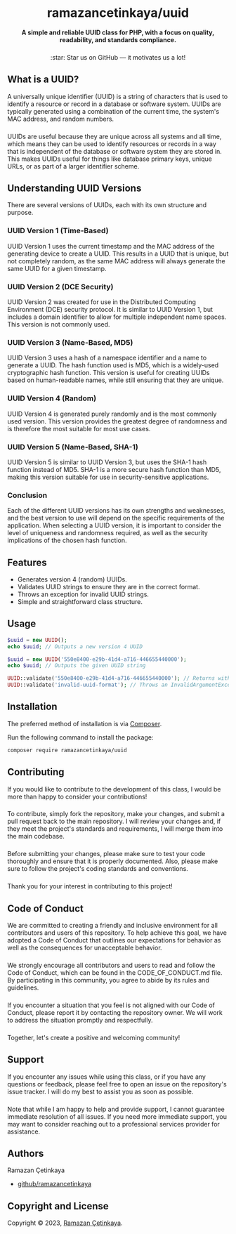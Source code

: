 <h1 align="center">ramazancetinkaya/uuid</h1>

<p align="center">
    <strong>A simple and reliable UUID class for PHP, with a focus on quality, readability, and standards compliance.</strong>
</p>

###

<p align="center">
    :star: Star us on GitHub — it motivates us a lot!
</p>

## What is a UUID?
A universally unique identifier (UUID) is a string of characters that is used to identify a resource or record in a database or software system. UUIDs are typically generated using a combination of the current time, the system's MAC address, and random numbers.

###

UUIDs are useful because they are unique across all systems and all time, which means they can be used to identify resources or records in a way that is independent of the database or software system they are stored in. This makes UUIDs useful for things like database primary keys, unique URLs, or as part of a larger identifier scheme.

## Understanding UUID Versions
There are several versions of UUIDs, each with its own structure and purpose.

### UUID Version 1 (Time-Based)
UUID Version 1 uses the current timestamp and the MAC address of the generating device to create a UUID. This results in a UUID that is unique, but not completely random, as the same MAC address will always generate the same UUID for a given timestamp.

### UUID Version 2 (DCE Security)
UUID Version 2 was created for use in the Distributed Computing Environment (DCE) security protocol. It is similar to UUID Version 1, but includes a domain identifier to allow for multiple independent name spaces. This version is not commonly used.

### UUID Version 3 (Name-Based, MD5)
UUID Version 3 uses a hash of a namespace identifier and a name to generate a UUID. The hash function used is MD5, which is a widely-used cryptographic hash function. This version is useful for creating UUIDs based on human-readable names, while still ensuring that they are unique.

### UUID Version 4 (Random)
UUID Version 4 is generated purely randomly and is the most commonly used version. This version provides the greatest degree of randomness and is therefore the most suitable for most use cases.

### UUID Version 5 (Name-Based, SHA-1)
UUID Version 5 is similar to UUID Version 3, but uses the SHA-1 hash function instead of MD5. SHA-1 is a more secure hash function than MD5, making this version suitable for use in security-sensitive applications.

### Conclusion
Each of the different UUID versions has its own strengths and weaknesses, and the best version to use will depend on the specific requirements of the application. When selecting a UUID version, it is important to consider the level of uniqueness and randomness required, as well as the security implications of the chosen hash function.

## Features

- Generates version 4 (random) UUIDs.
- Validates UUID strings to ensure they are in the correct format.
- Throws an exception for invalid UUID strings.
- Simple and straightforward class structure.

## Usage

```php
$uuid = new UUID();
echo $uuid; // Outputs a new version 4 UUID

$uuid = new UUID('550e8400-e29b-41d4-a716-446655440000');
echo $uuid; // Outputs the given UUID string

UUID::validate('550e8400-e29b-41d4-a716-446655440000'); // Returns without error
UUID::validate('invalid-uuid-format'); // Throws an InvalidArgumentException
```

## Installation

The preferred method of installation is via [Composer](https://getcomposer.org/).

Run the following command to install the package:
```bash
composer require ramazancetinkaya/uuid
```

## Contributing
If you would like to contribute to the development of this class, I would be more than happy to consider your contributions!

###

To contribute, simply fork the repository, make your changes, and submit a pull request back to the main repository. I will review your changes and, if they meet the project's standards and requirements, I will merge them into the main codebase.

###

Before submitting your changes, please make sure to test your code thoroughly and ensure that it is properly documented. Also, please make sure to follow the project's coding standards and conventions.

###

Thank you for your interest in contributing to this project!

## Code of Conduct
We are committed to creating a friendly and inclusive environment for all contributors and users of this repository. To help achieve this goal, we have adopted a Code of Conduct that outlines our expectations for behavior as well as the consequences for unacceptable behavior.

###

We strongly encourage all contributors and users to read and follow the Code of Conduct, which can be found in the CODE_OF_CONDUCT.md file. By participating in this community, you agree to abide by its rules and guidelines.

###

If you encounter a situation that you feel is not aligned with our Code of Conduct, please report it by contacting the repository owner. We will work to address the situation promptly and respectfully.

###

Together, let's create a positive and welcoming community!

## Support
If you encounter any issues while using this class, or if you have any questions or feedback, please feel free to open an issue on the repository's issue tracker. I will do my best to assist you as soon as possible.

###

Note that while I am happy to help and provide support, I cannot guarantee immediate resolution of all issues. If you need more immediate support, you may want to consider reaching out to a professional services provider for assistance.

## Authors

Ramazan Çetinkaya

- [github/ramazancetinkaya](https://github.com/ramazancetinkaya)

## Copyright and License

Copyright © 2023, [Ramazan Çetinkaya](https://github.com/ramazancetinkaya).
